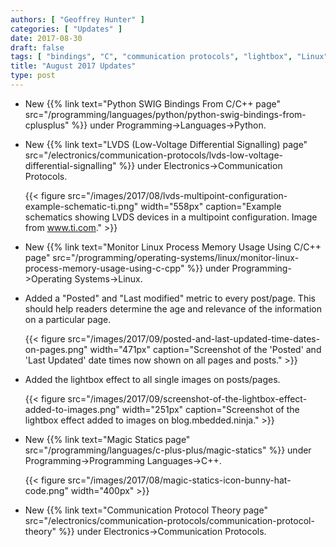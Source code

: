 ```yaml
---
authors: [ "Geoffrey Hunter" ]
categories: [ "Updates" ]
date: 2017-08-30
draft: false
tags: [ "bindings", "C", "communication protocols", "lightbox", "Linux", "LVDS", "magic statics", "memory", "Python" ]
title: "August 2017 Updates"
type: post
---
```



* New {{% link text="Python SWIG Bindings From C/C++ page" src="/programming/languages/python/python-swig-bindings-from-cplusplus" %}} under Programming->Languages->Python.

* New {{% link text="LVDS (Low-Voltage Differential Signalling) page" src="/electronics/communication-protocols/lvds-low-voltage-differential-signalling" %}} under Electronics->Communication Protocols.  

    {{< figure src="/images/2017/08/lvds-multipoint-configuration-example-schematic-ti.png" width="558px" caption="Example schematics showing LVDS devices in a multipoint configuration. Image from www.ti.com."  >}}

* New {{% link text="Monitor Linux Process Memory Usage Using C/C++ page" src="/programming/operating-systems/linux/monitor-linux-process-memory-usage-using-c-cpp" %}} under Programming->Operating Systems->Linux.

* Added a "Posted" and "Last modified" metric to every post/page. This should help readers determine the age and relevance of the information on a particular page.  

    {{< figure src="/images/2017/09/posted-and-last-updated-time-dates-on-pages.png" width="471px" caption="Screenshot of the 'Posted' and 'Last Updated' date times now shown on all pages and posts."  >}}

* Added the lightbox effect to all single images on posts/pages.  

    {{< figure src="/images/2017/09/screenshot-of-the-lightbox-effect-added-to-images.png" width="251px" caption="Screenshot of the lightbox effect added to images on blog.mbedded.ninja."  >}}

* New {{% link text="Magic Statics page" src="/programming/languages/c-plus-plus/magic-statics" %}} under Programming->Programming Languages->C++.  

    {{< figure src="/images/2017/08/magic-statics-icon-bunny-hat-code.png" width="400px" >}}

* New {{% link text="Communication Protocol Theory page" src="/electronics/communication-protocols/communication-protocol-theory" %}} under Electronics->Communication Protocols.